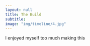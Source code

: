 ```yaml
---
layout: null
title: The Build
subtitle:
image: "img/timeline/4.jpg"
---
```

I enjoyed myself too much making this
